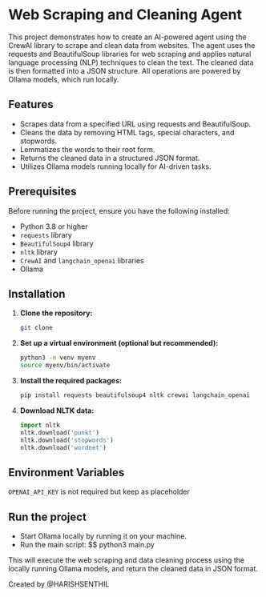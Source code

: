 # Web Scraping and Cleaning Agent

This project demonstrates how to create an AI-powered agent using the CrewAI library to scrape and clean data from websites. The agent uses the requests and BeautifulSoup libraries for web scraping and applies natural language processing (NLP) techniques to clean the text. The cleaned data is then formatted into a JSON structure. All operations are powered by Ollama models, which run locally.

## Features

- Scrapes data from a specified URL using requests and BeautifulSoup.
- Cleans the data by removing HTML tags, special characters, and stopwords.
- Lemmatizes the words to their root form.
- Returns the cleaned data in a structured JSON format.
- Utilizes Ollama models running locally for AI-driven tasks.

## Prerequisites

Before running the project, ensure you have the following installed:

- Python 3.8 or higher
- `requests` library
- `BeautifulSoup4` library
- `nltk` library
- `CrewAI` and `langchain_openai` libraries
- Ollama 
## Installation

1. **Clone the repository:**

    ```bash
    git clone 
    ```

2. **Set up a virtual environment (optional but recommended):**

    ```bash
    python3 -m venv myenv
    source myenv/bin/activate
    ```

3. **Install the required packages:**

    ```bash
    pip install requests beautifulsoup4 nltk crewai langchain_openai
    ```

4. **Download NLTK data:**

    ```python
    import nltk
    nltk.download('punkt')
    nltk.download('stopwords')
    nltk.download('wordnet')
    ```

## Environment Variables

`OPENAI_API_KEY` is not required but keep as placeholder 
## Run the project 

- Start Ollama locally by running it on your machine.
- Run the main script:
        $$ python3 main.py

This will execute the web scraping and data cleaning process using the locally running Ollama models, and return the cleaned data in JSON format.

Created by @HARISHSENTHIL